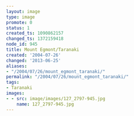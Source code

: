 ```yaml
---
layout: image
type: image
promote: 0
status: 1
created_ts: 1090862157
changed_ts: 1372159418
node_id: 945
title: Mount Egmont/Taranaki
created: '2004-07-26'
changed: '2013-06-25'
aliases:
- "/2004/07/26/mount_egmont_taranaki/"
permalink: "/2004/07/26/mount_egmont_taranaki/"
tags:
- Taranaki
images:
- - src: image/images/127_2797-945.jpg
    name: 127_2797-945.jpg
---
```


